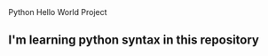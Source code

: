 <html>

<head>
	Python Hello World Project
</head>

<body>

<h2>
	I'm learning python syntax in this repository
</h2>

</body></html>
